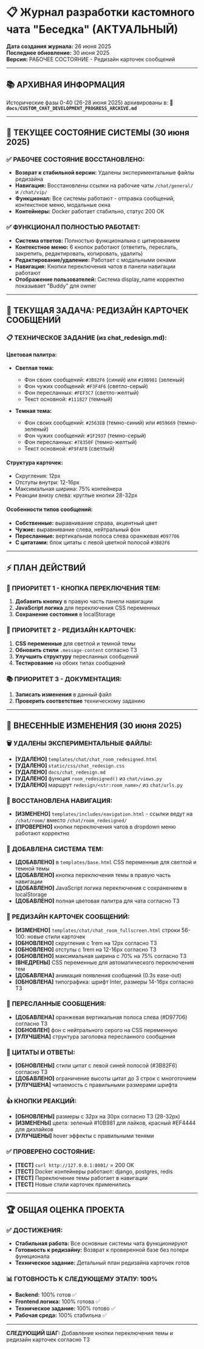 # 📋 Журнал разработки кастомного чата "Беседка" (АКТУАЛЬНЫЙ)

**Дата создания журнала:** 26 июня 2025  
**Последнее обновление:** 30 июня 2025  
**Версия:** РАБОЧЕЕ СОСТОЯНИЕ - Редизайн карточек сообщений

---

## 📚 АРХИВНАЯ ИНФОРМАЦИЯ
Исторические фазы 0-40 (26-28 июня 2025) архивированы в:
**📄 `docs/CUSTOM_CHAT_DEVELOPMENT_PROGRESS_ARCHIVE.md`**

---

## 🎯 ТЕКУЩЕЕ СОСТОЯНИЕ СИСТЕМЫ (30 июня 2025)

### ✅ **РАБОЧЕЕ СОСТОЯНИЕ ВОССТАНОВЛЕНО:**
- **Возврат к стабильной версии:** Удалены экспериментальные файлы редизайна 
- **Навигация:** Восстановлены ссылки на рабочие чаты `/chat/general/` и `/chat/vip/`
- **Функционал:** Все системы работают - отправка сообщений, контекстное меню, модальные окна
- **Контейнеры:** Docker работает стабильно, статус 200 OK

### ✅ **ФУНКЦИОНАЛ ПОЛНОСТЬЮ РАБОТАЕТ:**
- **Система ответов:** Полностью функциональна с цитированием
- **Контекстное меню:** 6 кнопок работают (ответить, переслать, закрепить, редактировать, копировать, удалить) 
- **Редактирование/удаление:** Работает с модальными окнами
- **Навигация:** Кнопки переключения чатов в панели навигации работают
- **Отображение пользователей:** Система display_name корректно показывает "Buddy" для owner

---

## 🎨 ТЕКУЩАЯ ЗАДАЧА: РЕДИЗАЙН КАРТОЧЕК СООБЩЕНИЙ

### 📋 **ТЕХНИЧЕСКОЕ ЗАДАНИЕ (из chat_redesign.md):**

#### **Цветовая палитра:**
- **Светлая тема:**
  - Фон своих сообщений: `#3B82F6` (синий) или `#10B981` (зеленый)
  - Фон чужих сообщений: `#F3F4F6` (светло-серый)
  - Фон пересланных: `#FEF3C7` (светло-желтый)
  - Текст основной: `#111827` (темный)

- **Темная тема:**
  - Фон своих сообщений: `#2563EB` (темно-синий) или `#059669` (темно-зеленый)
  - Фон чужих сообщений: `#1F2937` (темно-серый)
  - Фон пересланных: `#78350F` (темно-желтый)
  - Текст основной: `#F9FAFB` (светлый)

#### **Структура карточек:**
- Скругления: 12px
- Отступы внутри: 12-16px
- Максимальная ширина: 75% контейнера
- Реакции внизу слева: круглые кнопки 28-32px

#### **Особенности типов сообщений:**
- **Собственные:** выравнивание справа, акцентный цвет
- **Чужие:** выравнивание слева, нейтральный фон
- **Пересланные:** вертикальная полоса слева оранжевая `#D97706`
- **С цитатами:** блок цитаты с левой цветной полосой `#3B82F6`

---

## ⚡ ПЛАН ДЕЙСТВИЙ

### 🚨 **ПРИОРИТЕТ 1 - КНОПКА ПЕРЕКЛЮЧЕНИЯ ТЕМ:**
1. **Добавить кнопку** в правую часть панели навигации
2. **JavaScript логика** для переключения CSS переменных
3. **Сохранение состояния** в localStorage

### 🎨 **ПРИОРИТЕТ 2 - РЕДИЗАЙН КАРТОЧЕК:**
1. **CSS переменные** для светлой и темной темы
2. **Обновить стили** `.message-content` согласно ТЗ
3. **Улучшить структуру** пересланных сообщений
4. **Тестирование** на обоих типах сообщений

### 📚 **ПРИОРИТЕТ 3 - ДОКУМЕНТАЦИЯ:**
1. **Записать изменения** в данный файл
2. **Проверить соответствие** техническому заданию

---

## 🔧 **ВНЕСЕННЫЕ ИЗМЕНЕНИЯ (30 июня 2025)**

### 🗑️ **УДАЛЕНЫ ЭКСПЕРИМЕНТАЛЬНЫЕ ФАЙЛЫ:**
- **[УДАЛЕНО]** `templates/chat/chat_room_redesigned.html`
- **[УДАЛЕНО]** `static/css/chat_redesign.css` 
- **[УДАЛЕНО]** `docs/chat_redesign.md`
- **[УДАЛЕНО]** функция `room_redesigned()` из `chat/views.py`
- **[УДАЛЕНО]** маршрут `redesign/<str:room_name>/` из `chat/urls.py`

### 🔄 **ВОССТАНОВЛЕНА НАВИГАЦИЯ:**
- **[ИЗМЕНЕНО]** `templates/includes/navigation.html` - ссылки ведут на `/chat/room/` вместо `/chat/room_redesigned/`
- **[ПРОВЕРЕНО]** кнопки переключения чатов в dropdown меню работают корректно

### 🌙 **ДОБАВЛЕНА СИСТЕМА ТЕМ:**
- **[ДОБАВЛЕНО]** в `templates/base.html` CSS переменные для светлой и темной темы
- **[ДОБАВЛЕНО]** кнопка переключения темы в правую часть навигации
- **[ДОБАВЛЕНО]** JavaScript логика переключения с сохранением в localStorage
- **[ДОБАВЛЕНО]** полная цветовая палитра для чата согласно ТЗ

### 🎨 **РЕДИЗАЙН КАРТОЧЕК СООБЩЕНИЙ:**
- **[ИЗМЕНЕНО]** `templates/chat/chat_room_fullscreen.html` строки 56-100: новые стили карточек
- **[ОБНОВЛЕНО]** скругления с 1rem на 12px согласно ТЗ
- **[ОБНОВЛЕНО]** отступы с 1rem на 12-16px согласно ТЗ
- **[ОБНОВЛЕНО]** максимальная ширина с 70% на 75% согласно ТЗ
- **[ВНЕДРЕНЫ]** CSS переменные для автоматического переключения тем
- **[ДОБАВЛЕНА]** анимация появления сообщений (0.3s ease-out)
- **[ОБНОВЛЕНА]** типографика: шрифт Inter, размеры 14-16px согласно ТЗ

### 🔄 **ПЕРЕСЛАННЫЕ СООБЩЕНИЯ:**
- **[ДОБАВЛЕНА]** оранжевая вертикальная полоса слева (#D97706) согласно ТЗ
- **[ОБНОВЛЕН]** фон с нейтрального серого на CSS переменную
- **[УЛУЧШЕНА]** структура заголовка пересланного сообщения

### 💬 **ЦИТАТЫ И ОТВЕТЫ:**
- **[ОБНОВЛЕНЫ]** стили цитат с левой синей полосой (#3B82F6) согласно ТЗ
- **[ДОБАВЛЕНО]** ограничение высоты цитат до 3 строк с многоточием
- **[УЛУЧШЕНА]** читаемость с правильными размерами шрифта

### 👍 **КНОПКИ РЕАКЦИЙ:**
- **[ОБНОВЛЕНЫ]** размеры с 32px на 30px согласно ТЗ (28-32px)
- **[ИЗМЕНЕНЫ]** цвета: зеленый #10B981 для лайков, красный #EF4444 для дизлайков
- **[УЛУЧШЕНЫ]** hover эффекты с правильными тенями

### ✅ **ПРОВЕРЕНО СОСТОЯНИЕ:**
- **[ТЕСТ]** `curl http://127.0.0.1:8001/` = 200 OK 
- **[ТЕСТ]** Docker контейнеры работают: django, postgres, redis
- **[ТЕСТ]** Переключение темы работает в навигации
- **[ТЕСТ]** Новые стили карточек применились

---

## 🏆 **ОБЩАЯ ОЦЕНКА ПРОЕКТА**

### ✅ **ДОСТИЖЕНИЯ:**
- **Стабильная работа:** Все основные системы чата функционируют
- **Готовность к редизайну:** Возврат к проверенной базе без потери функционала
- **Техническое задание:** Детальный план редизайна карточек готов

### 📊 **ГОТОВНОСТЬ К СЛЕДУЮЩЕМУ ЭТАПУ:** 100%
- **Backend:** 100% готов ✅
- **Frontend логика:** 100% готова ✅
- **Техническое задание:** 100% готово ✅
- **Рабочая среда:** 100% стабильна ✅

---

**СЛЕДУЮЩИЙ ШАГ:** Добавление кнопки переключения темы и редизайн карточек согласно ТЗ
